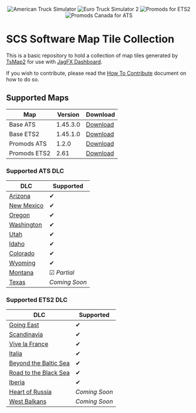 <p align="center">
    <img src="https://img.shields.io/badge/ATS-v1.45.3.0-ff0000?style=for-the-badge" alt="American Truck Simulator">
    <img src="https://img.shields.io/badge/ETS2-v1.45.1.0-orange?style=for-the-badge" alt="Euro Truck Simulator 2">
    <img src="https://img.shields.io/badge/Promods-v2.61-e6e600?style=for-the-badge" alt="Promods for ETS2">
    <img src="https://img.shields.io/badge/PromodsCA-v1.2.0-00b300?style=for-the-badge" alt="Promods Canada for ATS">
</p>

# SCS Software Map Tile Collection
This is a basic repository to hold a collection of map tiles generated by [TsMap2][TsMap2] for use with [JagFX Dashboard][Dashboard].

If you wish to contribute, please read the [How To Contribute](/CONTRIBUTE.md) document on how to do so.

## Supported Maps

Map | Version | Download
--- | --- | ---
Base ATS | 1.45.3.0 | [Download][ATS Map]
Base ETS2 | 1.45.1.0 | [Download][ETS2 Map]
Promods ATS | 1.2.0 | [Download][ATS Promods]
Promods ETS2 | 2.61 | [Download][ETS2 Promods]

### Supported ATS DLC

DLC | Supported
--- | ---
[Arizona][Arizona] | ✔
[New Mexico][New Mexico] | ✔
[Oregon][Oregon] | ✔
[Washington][Washington] | ✔
[Utah][Utah] | ✔
[Idaho][Idaho] | ✔
[Colorado][Colorado] | ✔
[Wyoming][Wyoming] | ✔
[Montana][Montana] | ☑ *Partial*
[Texas][Texas] | *Coming Soon*

### Supported ETS2 DLC

DLC | Supported
--- | ---
[Going East][Going East] | ✔
[Scandinavia][Scandinavia] | ✔
[Vive la France][France] | ✔
[Italia][Italia] | ✔
[Beyond the Baltic Sea][Baltic Sea] | ✔
[Road to the Black Sea][Black Sea] | ✔
[Iberia][Iberia] | ✔
[Heart of Russia][Russia] | *Coming Soon*
[West Balkans][West Balkans] | *Coming Soon*


[ATS Map]: https://drive.google.com/file/d/1rVxp8T6SYrY8IkXr-PaKSkh2hJxTVdyx/view?usp=sharing
[ATS Promods]: https://drive.google.com/file/d/1bIcahVBIB0BoCyg3wEWmK3nkbNWEZaJS/view?usp=sharing
[ETS2 Map]: https://drive.google.com/file/d/1BH2XGfEnY5nkM-ZPfN4gabpxvNX4YZmp/view?usp=sharing
[ETS2 Promods]: https://drive.google.com/file/d/1yWvmv2UvKrwANm6GUgwiUu2yTYMzi1jH/view?usp=sharing
[Dashboard]: https://github.com/JAGFx/ets2-dashboard-skin
[TsMap2]: https://github.com/JAGFx/ts-map

[Arizona]: https://store.steampowered.com/app/463740/American_Truck_Simulator__Arizona/
[Colorado]: https://store.steampowered.com/app/1209471/American_Truck_Simulator__Colorado/
[Idaho]: https://store.steampowered.com/app/1209470/American_Truck_Simulator__Idaho/
[Montana]: https://store.steampowered.com/app/1811080/American_Truck_Simulator__Montana/
[New Mexico]: https://store.steampowered.com/app/684630/American_Truck_Simulator__New_Mexico/
[Oregon]: https://store.steampowered.com/app/800370/American_Truck_Simulator__Oregon/
[Texas]: https://store.steampowered.com/app/1465750/American_Truck_Simulator__Texas/
[Utah]: https://store.steampowered.com/app/1104880/American_Truck_Simulator__Utah/
[Washington]: https://store.steampowered.com/app/1015160/American_Truck_Simulator__Washington/
[Wyoming]: https://store.steampowered.com/app/1415692/American_Truck_Simulator__Wyoming/

[Going East]: https://store.steampowered.com/app/227310/Euro_Truck_Simulator_2__Going_East/
[Scandinavia]: https://store.steampowered.com/app/304212/Euro_Truck_Simulator_2__Scandinavia/
[France]: https://store.steampowered.com/app/531130/Euro_Truck_Simulator_2__Vive_la_France/
[Italia]: https://store.steampowered.com/app/558244/Euro_Truck_Simulator_2__Italia/
[Baltic Sea]: https://store.steampowered.com/app/925580/Euro_Truck_Simulator_2__Beyond_the_Baltic_Sea/
[Black Sea]: https://store.steampowered.com/app/1056760/Euro_Truck_Simulator_2__Road_to_the_Black_Sea/
[Iberia]: https://store.steampowered.com/app/1209460/Euro_Truck_Simulator_2__Iberia/
[Russia]: https://store.steampowered.com/app/1536500/Euro_Truck_Simulator_2__Heart_of_Russia/
[West Balkans]: https://store.steampowered.com/app/2004210/Euro_Truck_Simulator_2__West_Balkans/